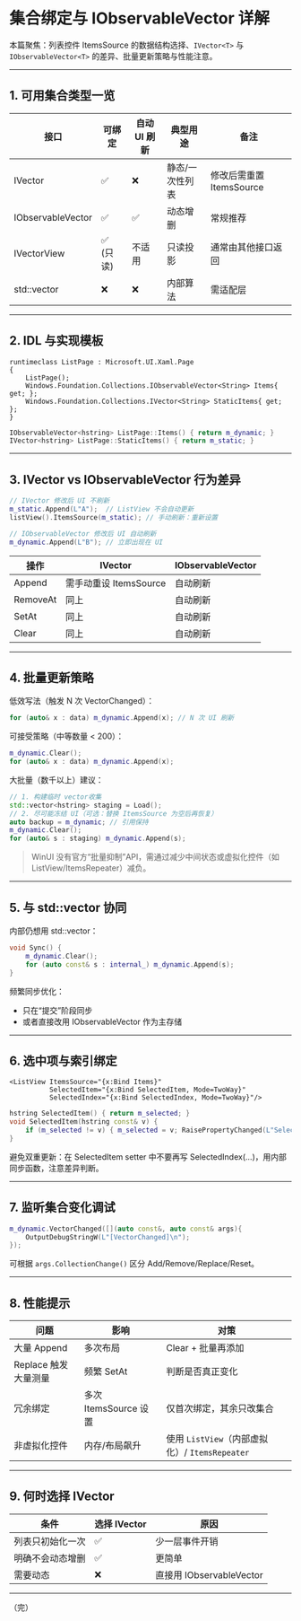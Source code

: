 ﻿# 集合绑定与 IObservableVector 详解

本篇聚焦：列表控件 ItemsSource 的数据结构选择、`IVector<T>` 与 `IObservableVector<T>` 的差异、批量更新策略与性能注意。

---
## 1. 可用集合类型一览

| 接口 | 可绑定 | 自动 UI 刷新 | 典型用途 | 备注 |
|------|--------|--------------|----------|------|
| IVector<T> | ✅ | ❌ | 静态/一次性列表 | 修改后需重置 ItemsSource |
| IObservableVector<T> | ✅ | ✅ | 动态增删 | 常规推荐 |
| IVectorView<T> | ✅ (只读) | 不适用 | 只读投影 | 通常由其他接口返回 |
| std::vector<T> | ❌ | ❌ | 内部算法 | 需适配层 |

---
## 2. IDL 与实现模板

```idl
runtimeclass ListPage : Microsoft.UI.Xaml.Page
{
    ListPage();
    Windows.Foundation.Collections.IObservableVector<String> Items{ get; };
    Windows.Foundation.Collections.IVector<String> StaticItems{ get; };
}
```

```cpp
IObservableVector<hstring> ListPage::Items() { return m_dynamic; }
IVector<hstring> ListPage::StaticItems() { return m_static; }
```

---
## 3. IVector vs IObservableVector 行为差异

```cpp
// IVector 修改后 UI 不刷新
m_static.Append(L"A");  // ListView 不会自动更新
listView().ItemsSource(m_static); // 手动刷新：重新设置

// IObservableVector 修改后 UI 自动刷新
m_dynamic.Append(L"B"); // 立即出现在 UI
```

| 操作 | IVector | IObservableVector |
|------|---------|------------------|
| Append | 需手动重设 ItemsSource | 自动刷新 |
| RemoveAt | 同上 | 自动刷新 |
| SetAt | 同上 | 自动刷新 |
| Clear | 同上 | 自动刷新 |

---
## 4. 批量更新策略

低效写法（触发 N 次 VectorChanged）：
```cpp
for (auto& x : data) m_dynamic.Append(x); // N 次 UI 刷新
```

可接受策略（中等数量 < 200）：
```cpp
m_dynamic.Clear();
for (auto& x : data) m_dynamic.Append(x);
```

大批量（数千以上）建议：
```cpp
// 1. 构建临时 vector收集
std::vector<hstring> staging = Load();
// 2. 尽可能冻结 UI（可选：替换 ItemsSource 为空后再恢复）
auto backup = m_dynamic; // 引用保持
m_dynamic.Clear();
for (auto& s : staging) m_dynamic.Append(s);
```

> WinUI 没有官方“批量抑制”API，需通过减少中间状态或虚拟化控件（如 ListView/ItemsRepeater）减负。

---
## 5. 与 std::vector 协同

内部仍想用 std::vector：
```cpp
void Sync() {
    m_dynamic.Clear();
    for (auto const& s : internal_) m_dynamic.Append(s);
}
```

频繁同步优化：
- 只在“提交”阶段同步
- 或者直接改用 IObservableVector 作为主存储

---
## 6. 选中项与索引绑定

```xaml
<ListView ItemsSource="{x:Bind Items}"
          SelectedItem="{x:Bind SelectedItem, Mode=TwoWay}"
          SelectedIndex="{x:Bind SelectedIndex, Mode=TwoWay}"/>
```

```cpp
hstring SelectedItem() { return m_selected; }
void SelectedItem(hstring const& v) {
    if (m_selected != v) { m_selected = v; RaisePropertyChanged(L"SelectedItem"); }
}
```

避免双重更新：在 SelectedItem setter 中不要再写 SelectedIndex(...)，用内部同步函数，注意差异判断。

---
## 7. 监听集合变化调试

```cpp
m_dynamic.VectorChanged([](auto const&, auto const& args){
    OutputDebugStringW(L"[VectorChanged]\n");
});
```

可根据 `args.CollectionChange()` 区分 Add/Remove/Replace/Reset。

---
## 8. 性能提示

| 问题 | 影响 | 对策 |
|------|------|------|
| 大量 Append | 多次布局 | Clear + 批量再添加 |
| Replace 触发大量测量 | 频繁 SetAt | 判断是否真正变化 |
| 冗余绑定 | 多次 ItemsSource 设置 | 仅首次绑定，其余只改集合 |
| 非虚拟化控件 | 内存/布局飙升 | 使用 `ListView`（内部虚拟化）/ `ItemsRepeater` |

---
## 9. 何时选择 IVector

| 条件 | 选择 IVector | 原因 |
|------|--------------|------|
| 列表只初始化一次 | ✅ | 少一层事件开销 |
| 明确不会动态增删 | ✅ | 更简单 |
| 需要动态 | ❌ | 直接用 IObservableVector |

---
（完）
